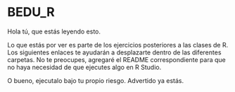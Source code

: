 # BEDU_R
Hola tú, que estás leyendo esto.

Lo que estás por ver es parte de los ejercicios posteriores a las clases de R. Los siguientes enlaces te ayudarán a desplazarte dentro de las diferentes carpetas. 
No te preocupes, agregaré el README correspondiente para que no haya necesidad de que ejecutes algo en R Studio. 



O bueno, ejecutalo bajo tu propio riesgo. Advertido ya estás.
